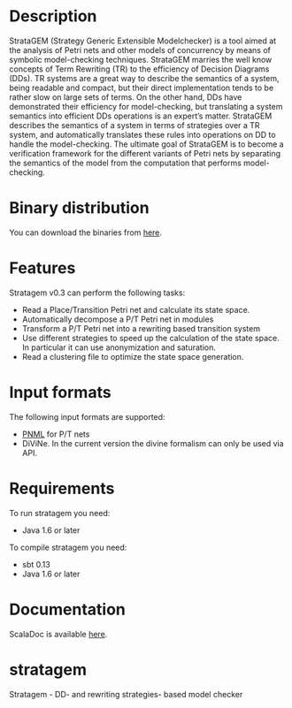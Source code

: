 Description
===========

StrataGEM (Strategy Generic Extensible Modelchecker) is a tool aimed at the analysis of Petri nets and other models of concurrency by means of symbolic model-checking techniques. StrataGEM marries the well know concepts of Term Rewriting (TR) to the efficiency of Decision Diagrams (DDs). TR systems are a great way to describe the semantics of a system, being readable and compact, but their direct implementation tends to be rather slow on large sets of terms. On the other hand, DDs have demonstrated their efficiency for model-checking, but translating a system semantics into efficient DDs operations is an expert’s matter. StrataGEM describes the semantics of a system in terms of strategies over a TR system, and automatically translates these rules into operations on DD to handle the model-checking. The ultimate goal of StrataGEM is to become a verification framework for the different variants of Petri nets by separating the semantics of the model from the computation that performs model-checking.

Binary distribution
===================

You can download the binaries from [here](https://sourceforge.net/projects/stratagem-mc/).

Features
========

Stratagem v0.3 can perform the following tasks:

- Read a Place/Transition Petri net and calculate its state space.
- Automatically decompose a P/T Petri net in modules
- Transform a P/T Petri net into a rewriting based transition system
- Use different strategies to speed up the calculation of the state space. In particular it can use anonymization and saturation.
- Read a clustering file to optimize the state space generation.

Input formats
=============

The following input formats are supported:

- [PNML](http://www.pnml.org) for P/T nets
- DiViNe. In the current version the divine formalism can only be used via API.


Requirements
============

To run stratagem you need:

- Java 1.6 or later

To compile stratagem you need:

- sbt 0.13
- Java 1.6 or later

Documentation
=============

ScalaDoc is available [here](http://alpina.unige.ch/jenkins/job/stratagem/javadoc/?#package).

stratagem
=========

Stratagem - DD- and rewriting strategies- based model checker
